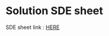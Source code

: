 <h1> Solution SDE sheet </h1>
<p> SDE sheet link : <a href="https://docs.google.com/document/d/1SM92efk8oDl8nyVw8NHPnbGexTS9W-1gmTEYfEurLWQ/edit", target = blank>HERE</a></p>
